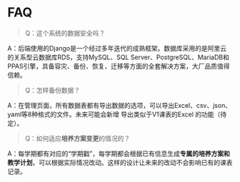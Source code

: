 # FAQ

> Q：这个系统的数据安全吗？

A：后端使用的Django是一个经过多年迭代的成熟框架。数据库采用的是阿里云的关系型云数据库RDS，支持MySQL、SQL Server、PostgreSQL、MariaDB和PPAS引擎，具备容灾、备份、恢复、迁移等方面的全套解决方案，大厂品质值得信赖。



> Q：怎样备份数据？

A：在管理页面，所有数据表都有导出数据的选项，可以导出Excel、csv、json、yaml等8种格式的文件。未来可能会新增 导出类似于V1课表的Excel 的功能（待定）。



> Q：如何适应**培养方案变更**的情况的？

A：每学期都有对应的“学期戳”，每学期都会根据已有信息生成**专属的培养方案和教学计划**，可以根据实际情况改动。这样的设计让未来的改动不会影响已有的课表记录。
